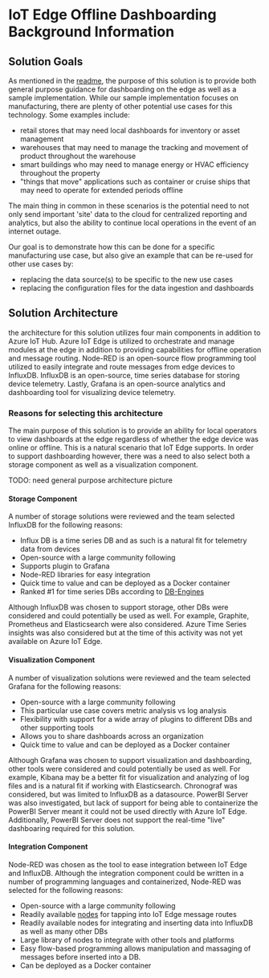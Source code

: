 # IoT Edge Offline Dashboarding Background Information

## Solution Goals

As mentioned in the [readme](/readme.md), the purpose of this solution is to provide both general purpose guidance for dashboarding on the edge as well as a sample implementation.  While our sample implementation focuses on manufacturing, there are plenty of other potential use cases for this technology.  Some examples include:

* retail stores that may need local dashboards for inventory or asset management
* warehouses that may need to manage the tracking and movement of product throughout the warehouse
* smart buildings who may need to manage energy or HVAC efficiency throughout the property
* "things that move" applications such as container or cruise ships that may need to operate for extended periods offline

The main thing in common in these scenarios is the potential need to not only send important 'site' data to the cloud for centralized reporting and analytics, but also the ability to continue local operations in the event of an internet outage.

Our goal is to demonstrate how this can be done for a specific manufacturing use case, but also give an example that can be re-used for other use cases by:

* replacing the data source(s) to be specific to the new use cases
* replacing the configuration files for the data ingestion and dashboards

## Solution Architecture

the architecture for this solution utilizes four main components in addition to Azure IoT Hub.  Azure IoT Edge is utilized to orchestrate and manage modules at the edge in addition to providing capabilities for offline operation and message routing.  Node-RED is an open-source flow programming tool utilized to easily integrate and route messages from edge devices to InfluxDB.  InfluxDB is an open-source, time series database for storing device telemetry.  Lastly, Grafana is an open-source analytics and dashboarding tool for visualizing device telemetry.

### Reasons for selecting this architecture

The main purpose of this solution is to provide an ability for local operators to view dashboards at the edge regardless of whether the edge device was online or offline.  This is a natural scenario that IoT Edge supports.  In order to support dashboarding however, there was a need to also select both a storage component as well as a visualization component.  

TODO:  need general purpose architecture picture

#### Storage Component

A number of storage solutions were reviewed and the team selected InfluxDB for the following reasons:

* Influx DB is a time series DB and as such is a natural fit for telemetry data from devices
* Open-source with a large community following
* Supports plugin to Grafana
* Node-RED libraries for easy integration
* Quick time to value and can be deployed as a Docker container
* Ranked #1 for time series DBs according to [DB-Engines](https://db-engines.com/en/system/InfluxDB)

Although InfluxDB was chosen to support storage, other DBs were considered and could potentially be used as well.  For example, Graphite, Prometheus and Elasticsearch were also considered.  Azure Time Series insights was also considered but at the time of this activity was not yet available on Azure IoT Edge.

#### Visualization Component

A number of visualization solutions were reviewed and the team selected Grafana for the following reasons:

* Open-source with a large community following
* This particular use case covers metric analysis vs log analysis
* Flexibility with support for a wide array of plugins to different DBs and other supporting tools
* Allows you to share dashboards across an organization
* Quick time to value and can be deployed as a Docker container

Although Grafana was chosen to support visualization and dashboarding, other tools were considered and could potentially be used as well.  For example, Kibana may be a better fit for visualization and analyzing of log files and is a natural fit if working with Elasticsearch.  Chronograf was considered, but was limited to InfluxDB as a datasource.  PowerBI Server was also investigated, but lack of support for being able to containerize the PowerBI Server meant it could not be used directly with Azure IoT Edge. Additionally, PowerBI Server does not support the real-time "live" dashboaring required for this solution.

#### Integration Component

Node-RED was chosen as the tool to ease integration between IoT Edge and InfluxDB.  Although the integration component could be written in a number of programming languages and containerized, Node-RED was selected for the following reasons:

* Open-source with a large community following
* Readily available [nodes](https://github.com/iotblackbelt/noderededgemodule) for tapping into IoT Edge message routes
* Readily available nodes for integrating and inserting data into InfluxDB as well as many other DBs
* Large library of nodes to integrate with other tools and platforms
* Easy flow-based programming allows manipulation and massaging of messages before inserted into a DB.
* Can be deployed as a Docker container
